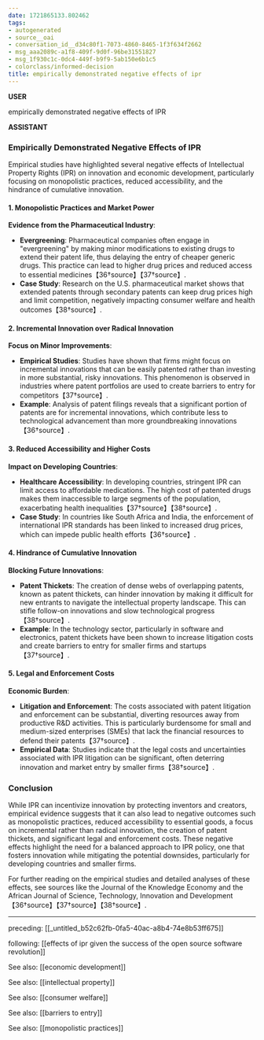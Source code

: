 ```yaml
---
date: 1721865133.802462
tags:
- autogenerated
- source__oai
- conversation_id__d34c80f1-7073-4860-8465-1f3f634f2662
- msg_aaa2089c-a1f8-409f-9d0f-96be31551827
- msg_1f930c1c-0dc4-449f-b9f9-5ab150e6b1c5
- colorclass/informed-decision
title: empirically demonstrated negative effects of ipr
---
```


**USER**

empirically demonstrated negative effects of IPR


**ASSISTANT**

### Empirically Demonstrated Negative Effects of IPR

Empirical studies have highlighted several negative effects of Intellectual Property Rights (IPR) on innovation and economic development, particularly focusing on monopolistic practices, reduced accessibility, and the hindrance of cumulative innovation.

#### 1. Monopolistic Practices and Market Power

**Evidence from the Pharmaceutical Industry**:
- **Evergreening**: Pharmaceutical companies often engage in "evergreening" by making minor modifications to existing drugs to extend their patent life, thus delaying the entry of cheaper generic drugs. This practice can lead to higher drug prices and reduced access to essential medicines【36†source】【37†source】.
- **Case Study**: Research on the U.S. pharmaceutical market shows that extended patents through secondary patents can keep drug prices high and limit competition, negatively impacting consumer welfare and health outcomes【38†source】.

#### 2. Incremental Innovation over Radical Innovation

**Focus on Minor Improvements**:
- **Empirical Studies**: Studies have shown that firms might focus on incremental innovations that can be easily patented rather than investing in more substantial, risky innovations. This phenomenon is observed in industries where patent portfolios are used to create barriers to entry for competitors【37†source】.
- **Example**: Analysis of patent filings reveals that a significant portion of patents are for incremental innovations, which contribute less to technological advancement than more groundbreaking innovations【36†source】.

#### 3. Reduced Accessibility and Higher Costs

**Impact on Developing Countries**:
- **Healthcare Accessibility**: In developing countries, stringent IPR can limit access to affordable medications. The high cost of patented drugs makes them inaccessible to large segments of the population, exacerbating health inequalities【37†source】【38†source】.
- **Case Study**: In countries like South Africa and India, the enforcement of international IPR standards has been linked to increased drug prices, which can impede public health efforts【36†source】.

#### 4. Hindrance of Cumulative Innovation

**Blocking Future Innovations**:
- **Patent Thickets**: The creation of dense webs of overlapping patents, known as patent thickets, can hinder innovation by making it difficult for new entrants to navigate the intellectual property landscape. This can stifle follow-on innovations and slow technological progress【38†source】.
- **Example**: In the technology sector, particularly in software and electronics, patent thickets have been shown to increase litigation costs and create barriers to entry for smaller firms and startups【37†source】.

#### 5. Legal and Enforcement Costs

**Economic Burden**:
- **Litigation and Enforcement**: The costs associated with patent litigation and enforcement can be substantial, diverting resources away from productive R&D activities. This is particularly burdensome for small and medium-sized enterprises (SMEs) that lack the financial resources to defend their patents【37†source】.
- **Empirical Data**: Studies indicate that the legal costs and uncertainties associated with IPR litigation can be significant, often deterring innovation and market entry by smaller firms【38†source】.

### Conclusion

While IPR can incentivize innovation by protecting inventors and creators, empirical evidence suggests that it can also lead to negative outcomes such as monopolistic practices, reduced accessibility to essential goods, a focus on incremental rather than radical innovation, the creation of patent thickets, and significant legal and enforcement costs. These negative effects highlight the need for a balanced approach to IPR policy, one that fosters innovation while mitigating the potential downsides, particularly for developing countries and smaller firms.

For further reading on the empirical studies and detailed analyses of these effects, see sources like the Journal of the Knowledge Economy and the African Journal of Science, Technology, Innovation and Development【36†source】【37†source】【38†source】.


---

preceding: [[_untitled_b52c62fb-0fa5-40ac-a8b4-74e8b53ff675]]  


following: [[effects of ipr given the success of the open source software revolution]]

See also: [[economic development]]


See also: [[intellectual property]]


See also: [[consumer welfare]]


See also: [[barriers to entry]]


See also: [[monopolistic practices]]